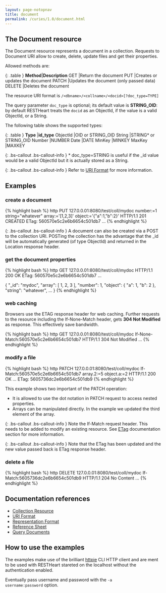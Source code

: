 ```yaml
---
layout: page-notopnav
title: document
permalink: /curies/1.0/document.html
---
```


## The Document resource

The Document resource represents a document in a collection.
Requests to Document URI allow to create, delete, update files and get their properties.

Allowed methods are:

{: .table }
**Method**|**Description**
GET	|Return the document
PUT	|Creates or updates the document
PATCH	|Updates the document (only passed data)
DELETE	|Deletes the document

The resource URI format is <code>/&lt;dbname&gt;/&lt;collname&gt;/&lt;docid&gt;[?doc_type=TYPE]</code>

The query parameter <code>doc_type</code> is optional; its default value is **STRING_OID**: by default RESTHeart treats the <code>docid</code> as an ObjectId, if the value is a valid ObjectId, or a String.

The following table shows the supported types:

{: .table }
**Type** |**id_type**
ObjectId	|OID or STRING_OID
String  |STRING* or STRING_OID
Number	|NUMBER
Date	|DATE
MinKey	|MINKEY
MaxKey	|MAXKEY

{: .bs-callout .bs-callout-info }
\* doc_type=STRING is useful if the _id value would be a valid ObjectId but it is actually stored as a String.

{: .bs-callout .bs-callout-info }
Refer to [URI Format](https://softinstigate.atlassian.net/wiki/x/ToCM) for more information.

## Examples

### create a document

{% highlight bash %}
http PUT 127.0.0.01:8080/test/coll/mydoc number:=1 string="whatever" array:='[1,2,3]' object:='{"a":1,"b":2}'
HTTP/1.1 201 CREATED
ETag: 560570e5c2e6b6654c501db7
...
{% endhighlight %}

{: .bs-callout .bs-callout-info }
A document can also be created via a POST to the collection URI. POSTing the collection has the
advantage that the  _id will be automatically generated (of type ObjectId) and returned in the Location response header.

### get the document properties

{% highlight bash %}
http GET 127.0.0.01:8080/test/coll/mydoc
HTTP/1.1 200 OK
ETag: 560570e5c2e6b6654c501db7
...

{
    "_id": "mydoc", 
    "array": [
        1, 
        2, 
        3
    ], 
    "number": 1, 
    "object": {
        "a": 1, 
        "b": 2
    }, 
    "string": "whatever",
    ...
}
{% endhighlight %}

### web caching

Browsers use the ETAG response header for web caching. 
Further requests to the resource including the If-None-Match header, gets **304 Not Modified** as response.
This effectively save bandwidth.

{% highlight bash %}
http GET 127.0.0.01:8080/test/coll/mydoc If-None-Match:560570e5c2e6b6654c501db7
HTTP/1.1 304 Not Modified
...
{% endhighlight %}

### modify a file

{% highlight bash %}
http PATCH 127.0.0.01:8080/test/coll/mydoc If-Match:560570e5c2e6b6654c501db7 array.2:=5 object.a:=2
HTTP/1.1 200 OK
...
ETag: 5605736dc2e6b6654c501db9
{% endhighlight %}

This example shows two important of the PATCH operation:

* It is allowed to use the dot notation in PATCH request to access nested properties.
* Arrays can be manipulated directly. In the example we updated the third element of the array.

{: .bs-callout .bs-callout-info }
Note the If-Match request header. This needs to be added to modify an existing resource. 
See [ETag](https://softinstigate.atlassian.net/wiki/x/hICM) documentation section for more information.

{: .bs-callout .bs-callout-info }
Note that the ETag has been updated and the new value passed back is ETag response header.

### delete a file

{% highlight bash %}
http DELETE 127.0.0.01:8080/test/coll/mydoc If-Match:5605736dc2e6b6654c501db9
HTTP/1.1 204 No Content
...
{% endhighlight %}

## Documentation references

* [Collection Resource](coll.html)
* <a href="https://softinstigate.atlassian.net/wiki/x/ToCM" target="_blank">URI Format</a>
* <a href="https://softinstigate.atlassian.net/wiki/x/UICM" target="_blank">Representation Format</a>
* <a href="https://softinstigate.atlassian.net/wiki/x/SoCM" target="_blank">Reference Sheet</a>
* <a href="https://softinstigate.atlassian.net/wiki/x/XACk" target="_blank">Query Documents</a>

## How to use the examples
The examples make use of the brilliant [httpie](https://github.com/jkbrzt/httpie) CLI HTTP client and are ment to be used with RESTHeart stareted on the localhost without the authentication enabled.

Eventually pass username and password with the <code>-a username:password</code> option.